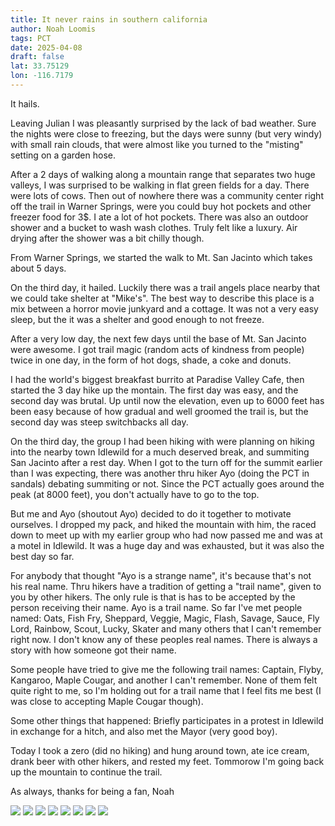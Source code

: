 ```yaml
---
title: It never rains in southern california
author: Noah Loomis
tags: PCT
date: 2025-04-08
draft: false
lat: 33.75129
lon: -116.7179
---
```


<script>
    import Image from '$lib/Image.svelte'
</script>

It hails.

Leaving Julian I was pleasantly surprised by the lack of bad weather. Sure the nights were close to freezing, but the days were sunny (but very windy) with small rain clouds, that were almost like you turned to the "misting" setting on a garden hose.

After a 2 days of walking along a mountain range that separates two huge valleys, I was surprised to be walking in flat green fields for a day. There were lots of cows. Then out of nowhere there was a community center right off the trail in Warner Springs, were you could buy hot pockets and other freezer food for 3$. I ate a lot of hot pockets. There was also an outdoor shower and a bucket to wash wash clothes. Truly felt like a luxury. Air drying after the shower was a bit chilly though.

From Warner Springs, we started the walk to Mt. San Jacinto which takes about 5 days. 

On the third day, it hailed. Luckily there was a trail angels place nearby that we could take shelter at "Mike's". The best way to describe this place is a mix between a horror movie junkyard and a cottage. It was not a very easy sleep, but the it was a shelter and good enough to not freeze. 

After a very low day, the next few days until the base of Mt. San Jacinto were awesome. I got trail magic (random acts of kindness from people) twice in one day, in the form of hot dogs, shade, a coke and donuts.


I had the world's biggest breakfast burrito at Paradise Valley Cafe, then started the 3 day hike up the montain. The first day was easy, and the second day was brutal. Up until now the elevation, even up to 6000 feet has been easy because of how gradual and well groomed the trail is, but the second day was steep switchbacks all day.

On the third day, the group I had been hiking with were planning on hiking into the nearby town Idlewild for a much deserved break, and summiting San Jacinto after a rest day. When I got to the turn off for the summit earlier than I was expecting, there was another thru hiker Ayo (doing the PCT in sandals) debating summiting or not. Since the PCT actually goes around the peak (at 8000 feet), you don't actually have to go to the top.

But me and Ayo (shoutout Ayo) decided to do it together to motivate ourselves. I dropped my pack, and hiked the mountain with him, the raced down to meet up with my earlier group who had now passed me and was at a motel in Idlewild. It was a huge day and was exhausted, but it was also the best day so far.


For anybody that thought "Ayo is a strange name", it's because that's not his real name. Thru hikers have a tradition of getting a "trail name", given to you by other hikers. The only rule is that is has to be accepted by the person receiving their name. Ayo is a trail name. So far I've met people named: Oats, Fish Fry, Sheppard, Veggie, Magic, Flash, Savage, Sauce, Fly Lord, Rainbow, Scout, Lucky, Skater and many others that I can't remember right now. I don't know any of these peoples real names. There is always a story with how someone got their name. 

Some people have tried to give me the following trail names: Captain, Flyby, Kangaroo, Maple Cougar, and another I can't remember. None of them felt quite right to me, so I'm holding out for a trail name that I feel fits me best (I was close to accepting Maple Cougar though).

Some other things that happened: Briefly participates in a protest in Idlewild in exchange for a hitch, and also met the Mayor (very good boy). 

Today I took a zero (did no hiking) and hung around town, ate ice cream, drank beer with other hikers, and rested my feet. Tommorow I'm going back up the mountain to continue the trail. 

As always, thanks for being a fan,
Noah

<Image src="/img/view.jpg" caption="On the way to the summit"/>

<Image src="/img/burrito.jpg" caption="A very large breakfast burrito at Paradise Valley Cafe"/>

<Image src="/img/jacinto.jpg" caption="Ayo at the summit"/>

<Image src="/img/hail.jpg" caption="A lot of hail"/>

<Image src="/img/mayor.jpg" caption="Meeting the mayor of Idlewild"/>

<Image src="/img/mikes.jpg" caption="Mike's place. a bit odd"/>

<Image src="/img/protest.jpg" caption="The protest I briefly participated in in exchange for a ride"/>

<Image src="/img/magic.jpg" caption="Trail magic, giving donuts, fruit and water. best donuts ever"/>